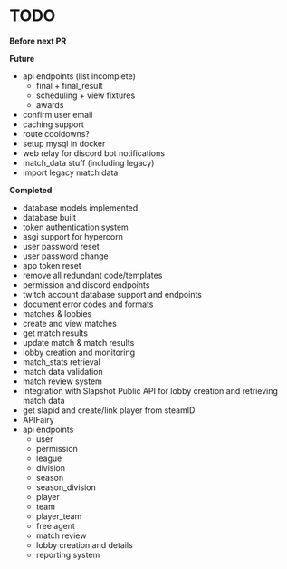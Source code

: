 # TODO

**Before next PR**

**Future**
 - api endpoints (list incomplete)
   - final + final_result
   - scheduling + view fixtures
   - awards
 - confirm user email
 - caching support
 - route cooldowns?
 - setup mysql in docker
 - web relay for discord bot notifications
 - match_data stuff (including legacy)
 - import legacy match data

**Completed**
 - database models implemented
 - database built
 - token authentication system
 - asgi support for hypercorn
 - user password reset
 - user password change
 - app token reset
 - remove all redundant code/templates
 - permission and discord endpoints
 - twitch account database support and endpoints
 - document error codes and formats
 - matches & lobbies
 - create and view matches
 - get match results
 - update match & match results
 - lobby creation and monitoring
 - match_stats retrieval
 - match data validation
 - match review system
 - integration with Slapshot Public API for lobby creation and retrieving match data
 - get slapid and create/link player from steamID
 - APIFairy
 - api endpoints
   - user
   - permission
   - league
   - division
   - season
   - season_division
   - player
   - team
   - player_team
   - free agent
   - match review
   - lobby creation and details
   - reporting system